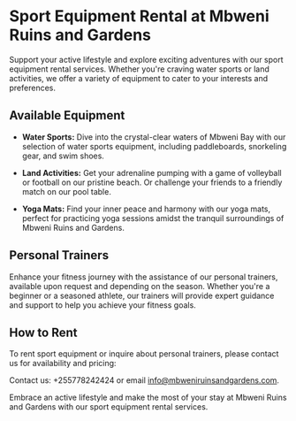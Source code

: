 # Sport Equipment Rental at Mbweni Ruins and Gardens

Support your active lifestyle and explore exciting adventures with our sport equipment rental services. Whether you're craving water sports or land activities, we offer a variety of equipment to cater to your interests and preferences.

## Available Equipment

- **Water Sports:** Dive into the crystal-clear waters of Mbweni Bay with our selection of water sports equipment, including paddleboards, snorkeling gear, and swim shoes.

- **Land Activities:** Get your adrenaline pumping with a game of volleyball or football on our pristine beach. Or challenge your friends to a friendly match on our pool table.

- **Yoga Mats:** Find your inner peace and harmony with our yoga mats, perfect for practicing yoga sessions amidst the tranquil surroundings of Mbweni Ruins and Gardens.

## Personal Trainers

Enhance your fitness journey with the assistance of our personal trainers, available upon request and depending on the season. Whether you're a beginner or a seasoned athlete, our trainers will provide expert guidance and support to help you achieve your fitness goals.

## How to Rent

To rent sport equipment or inquire about personal trainers, please contact us for availability and pricing:

Contact us: +255778242424 or email [info@mbweniruinsandgardens.com](mailto:info@mbweniruinsandgardens.com).

Embrace an active lifestyle and make the most of your stay at Mbweni Ruins and Gardens with our sport equipment rental services.
